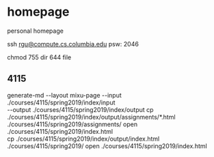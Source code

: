 # homepage
personal homepage

ssh rgu@compute.cs.columbia.edu
psw: 2046

chmod 755 dir 644 file


## 4115

generate-md --layout mixu-page --input \
./courses/4115/spring2019/index/input \
--output ./courses/4115/spring2019/index/output
cp ./courses/4115/spring2019/index/output/assignments/*.html \
./courses/4115/spring2019/assignments/
open ./courses/4115/spring2019/index.html  
cp ./courses/4115/spring2019/index/output/index.html \
./courses/4115/spring2019/
open ./courses/4115/spring2019/index.html
